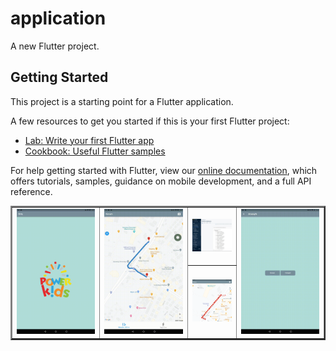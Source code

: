 # application

A new Flutter project.

## Getting Started

This project is a starting point for a Flutter application.

A few resources to get you started if this is your first Flutter project:

- [Lab: Write your first Flutter app](https://flutter.dev/docs/get-started/codelab)
- [Cookbook: Useful Flutter samples](https://flutter.dev/docs/cookbook)

For help getting started with Flutter, view our
[online documentation](https://flutter.dev/docs), which offers tutorials,
samples, guidance on mobile development, and a full API reference.


<table border="2" align="center">
  <tr>
    <td rowspan="2"><img src="https://github.com/mahirkursun/Flutter_App_Examples/blob/main/images/loginAnimation.gif" width="400" /></td>
    <td rowspan="2"><img src="https://github.com/mahirkursun/Flutter_App_Examples/blob/main/images/animation2.gif" width="400"/></td> 
    <td><img src="https://github.com/mahirkursun/Flutter_App_Examples/blob/main/images/konum3.JPG" width="200"/></td>
    <td  rowspan="2"><img src="https://github.com/mahirkursun/Flutter_App_Examples/blob/main/images/animation4.gif" width="400"/></td>
  </tr>
  <tr>
    <td><img src="https://github.com/mahirkursun/Flutter_App_Examples/blob/main/images/konum4.png" width="200"/></td>

  </tr>

</table>
